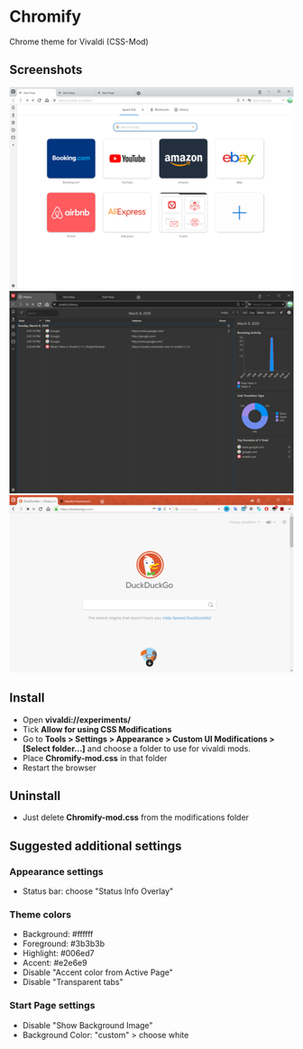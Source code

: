# Chromify
Chrome theme for Vivaldi (CSS-Mod)

## Screenshots
![New tab](https://raw.githubusercontent.com/Cavallium/vivaldi-mod-chromify/master/screenshots/new-preview2.png)
![New tab](https://raw.githubusercontent.com/Cavallium/vivaldi-mod-chromify/master/screenshots/black.png)
![New tab](https://raw.githubusercontent.com/Cavallium/vivaldi-mod-chromify/master/screenshots/new-preview.png)

## Install
- Open **vivaldi://experiments/**
- Tick **Allow for using CSS Modifications**
- Go to **Tools > Settings > Appearance > Custom UI Modifications > \[Select folder...\]** and choose a folder to use for vivaldi mods.
- Place **Chromify-mod.css** in that folder
- Restart the browser

## Uninstall
- Just delete **Chromify-mod.css** from the modifications folder

## Suggested additional settings
### Appearance settings
- Status bar: choose "Status Info Overlay"
### Theme colors
- Background: #ffffff
- Foreground: #3b3b3b
- Highlight: #006ed7
- Accent: #e2e6e9
- Disable "Accent color from Active Page"
- Disable "Transparent tabs"
### Start Page settings
- Disable "Show Background Image"
- Background Color: "custom" > choose white
